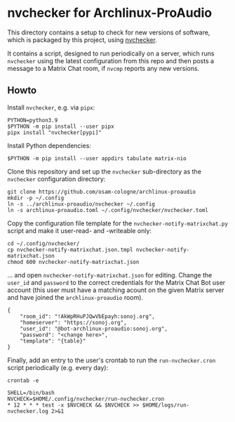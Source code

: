 # nvchecker for Archlinux-ProAudio

This directory contains a setup to check for new versions of software, which is
packaged by this project, using [nvchecker].

It contains a script, designed to run periodically on a server, which runs
`nvchecker` using the latest configuration from this repo and then posts a
message to a Matrix Chat room, if `nvcmp` reports any new versions.


## Howto

Install `nvchecker`, e.g. via `pipx`:

```con
PYTHON=python3.9
$PYTHON -m pip install --user pipx
pipx install "nvchecker[pypi]"
```

Install Python dependencies:

```con
$PYTHON -m pip install --user appdirs tabulate matrix-nio
```

Clone this repository and set up the `nvchecker` sub-directory as the
`nvchecker` configuration directory:

```con
git clone https://github.com/osam-cologne/archlinux-proaudio
mkdir -p ~/.config
ln -s ../archlinux-proaudio/nvchecker ~/.config
ln -s archlinux-proaudio.toml ~/.config/nvchecker/nvchecker.toml
```

Copy the configuration file template for the `nvchecker-notify-matrixchat.py`
script and make it user-read- and -writeable only:

```con
cd ~/.config/nvchecker/
cp nvchecker-notify-matrixchat.json.tmpl nvchecker-notify-matrixchat.json
chmod 600 nvchecker-notify-matrixchat.json
```

... and open `nvchecker-notify-matrixchat.json` for editing. Change the
`user_id` and `password` to the correct credentials for the Matrix Chat Bot
user account (this user must have a matching acount on the given Matrix server
and have joined the `archlinux-proaudio` room).

```
{
    "room_id": "!AkWpRHuPJQwVbEpayh:sonoj.org",
    "homeserver": "https://sonoj.org",
    "user_id": "@bot-archlinux-proaudio:sonoj.org",
    "password": "<change here>",
    "template": "{table}"
}
```

Finally, add an entry to the user's crontab to run the `run-nvchecker.cron`
script periodically (e.g. every day):

```con
crontab -e
```

```cron
SHELL=/bin/bash
NVCHECK=$HOME/.config/nvchecker/run-nvchecker.cron
* 12 * * * test -x $NVCHECK && $NVCHECK >> $HOME/logs/run-nvchecker.log 2>&1
```


[nvchecker]: https://github.com/lilydjwg/nvchecker
